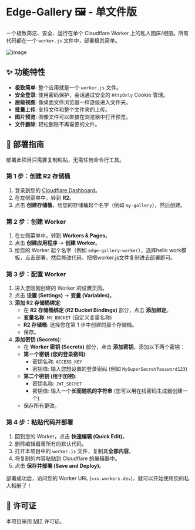 # Edge-Gallery 🖼️ - 单文件版

一个极致简洁、安全、运行在单个 Cloudflare Worker 上的私人图床/相册。所有代码都在一个 `worker.js` 文件中，部署极其简单。

![image](https://github.com/user-attachments/assets/ad30e8ca-5acd-445c-b825-d27566cf77bb)


## ✨ 功能特性

-   **极致简单**: 整个应用就是一个 `worker.js` 文件。
-   **安全登录**: 使用密码保护，会话通过安全的 `HttpOnly` Cookie 管理。
-   **层级视图**: 像桌面文件浏览器一样逐级进入文件夹。
-   **批量上传**: 支持文件和整个文件夹的上传。
-   **图片预览**: 图像文件可以直接在浏览器中打开预览。
-   **文件删除**: 轻松删除不再需要的文件。

## 🚀 部署指南

部署此项目只需要复制粘贴，无需任何命令行工具。

### 第 1 步：创建 R2 存储桶

1.  登录到您的 [Cloudflare Dashboard](https://dash.cloudflare.com/)。
2.  在左侧菜单中，转到 **R2**。
3.  点击 **创建存储桶**，给您的存储桶起个名字（例如 `my-gallery`），然后创建。

### 第 2 步：创建 Worker

1.  在左侧菜单中，转到 **Workers & Pages**。
2.  点击 **创建应用程序** -> **创建 Worker**。
3.  给您的 Worker 起个名字（例如 `edge-gallery-worker`），选择hello work模板，点击部署，然后修改代码，把把worker.js文件复制进去部署即可。

### 第 3 步：配置 Worker

1.  进入您刚刚创建的 Worker 的设置页面。
2.  点击 **设置 (Settings)** -> **变量 (Variables)**。
3.  **添加 R2 存储桶绑定**:
    *   在 **R2 存储桶绑定 (R2 Bucket Bindings)** 部分，点击 **添加绑定**。
    *   **变量名称**: `MY_BUCKET` (自定义变量名称)
    *   **R2 存储桶**: 选择您在第 1 步中创建的那个存储桶。
    *   保存。
4.  **添加密钥 (Secrets)**:
    *   在 **Worker 密钥 (Secrets)** 部分，点击 **添加密钥**，添加以下两个密钥：
    *   **第一个密钥 (您的登录密码)**:
        *   密钥名称: `ACCESS_KEY`
        *   密钥值: 输入您想设置的登录密码 (例如 `MySuperSecretPassword123`)
    *   **第二个密钥 (用于加密)**:
        *   密钥名称: `JWT_SECRET`
        *   密钥值: 输入一个**长而随机的字符串** (您可以用在线密码生成器创建一个)
    *   保存所有更改。

### 第 4 步：粘贴代码并部署

1.  回到您的 Worker，点击 **快速编辑 (Quick Edit)**。
2.  删除编辑器里所有的默认代码。
3.  打开本项目中的 `worker.js` 文件，复制其**全部内容**。
4.  将复制的内容粘贴到 Cloudflare 的编辑器中。
5.  点击 **保存并部署 (Save and Deploy)**。

部署成功后，访问您的 Worker URL (`xxx.workers.dev`)，就可以开始使用您的私人相册了！

## 📄 许可证

本项目采用 [MIT](LICENSE) 许可证。
